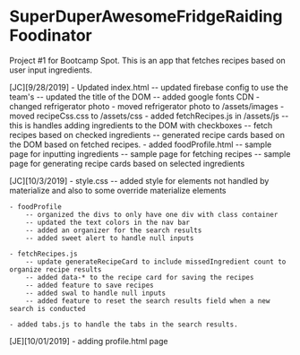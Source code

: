 # SuperDuperAwesomeFridgeRaidingFoodinator
Project #1  for Bootcamp Spot. This is an app that fetches recipes based on user input ingredients.

[JC][9/28/2019]
    -  Updated index.html
        -- updated firebase config to use the team's
        -- updated the title of the DOM
        -- added google fonts CDN
    - changed refrigerator photo
    - moved refrigerator photo to /assets/images
    - moved recipeCss.css to /assets/css
    - added fetchRecipes.js in /assets/js
        -- this is handles adding ingredients to the DOM with checkboxes
        -- fetch recipes based on checked ingredients
        -- generated recipe cards based on the DOM based on fetched recipes.
    - added foodProfile.html
        -- sample page for inputting ingredients
        -- sample page for fetching recipes
        -- sample page for generating recipe cards based on selected ingredients

[JC][10/3/2019]
    - style.css
        -- added style for elements not handled by materialize and also to some override materialize elements

    - foodProfile
        -- organized the divs to only have one div with class container
        -- updated the text colors in the nav bar
        -- added an organizer for the search results
        -- added sweet alert to handle null inputs 
    
    - fetchRecipes.js
        -- update generateRecipeCard to include missedIngredient count to organize recipe results
        -- added data-* to the recipe card for saving the recipes
        -- added feature to save recipes
        -- added swal to handle null inputs
        -- added feature to reset the search results field when a new search is conducted
    
    - added tabs.js to handle the tabs in the search results.
[JE][10/01/2019] - adding profile.html page

